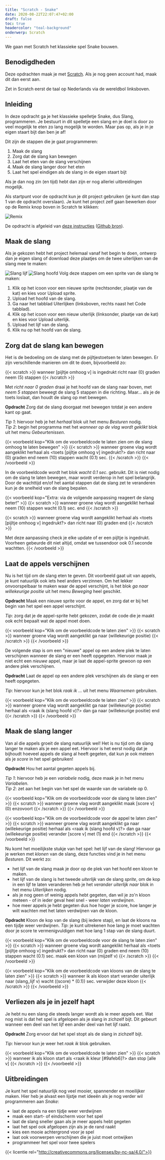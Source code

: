 ```yaml
---
title: "Scratch - Snake"
date: 2020-08-22T22:07:47+02:00
draft: false
toc: true
headercolor: "teal-background"
onderwerp: Scratch
---
```


We gaan met Scratch het klassieke spel Snake bouwen.

<!--more-->

## Benodigdheden

Deze opdrachten maak je met [Scratch](https://scratch.mit.edu/). Als je nog geen account had, maak dit dan eerst aan.

Zet in Scratch eerst de taal op Nederlands via de wereldbol linksboven.

## Inleiding

In deze opdracht ga je het klassieke spelletje Snake, dus Slang, programmeren. Je bestuurt in dit spelletje een slang en je doel is door zo veel mogelijk te eten zo lang mogelijk te worden. Maar pas op, als je in je eigen staart bijt dan ben je af!

Dit zijn de stappen die je gaat programmeren:

1. Maak de slang
2. Zorg dat de slang kan bewegen
3. Laat het eten van de slang verschijnen
4. Maak de slang langer door het eten
5. Laat het spel eindigen als de slang in de eigen staart bijt

Als je dan nog zin (en tijd) hebt dan zijn er nog allerlei uitbreidingen mogelijk.

Als startpunt voor de opdracht kun je dit project gebruiken (je kunt dan stap 1 van de opdracht overslaan). Je kunt het project zelf gaan bewerken door op de Remix knop boven in Scratch te klikken:

![Remix](imgs/remix.png)

De opdracht is afgeleid van [deze instructies](https://bournetocode.com/projects/7-CS-ScratchArcade/pages/2_Lesson.html) ([Github bron](https://github.com/digixc/7-CS-ScratchArcade)).

## Maak de slang

Als je gekozen hebt het project helemaal vanaf het begin te doen, ontwerp dan je eigen slang of download deze plaatjes om de twee uiterlijken van de slang mee te maken:

![Slang lijf](imgs/slang_lijf.png) ![Slang hoofd](imgs/slang_hoofd.png)
Volg deze stappen om een sprite van de slang te maken:

1. Klik op het icoon voor een nieuwe sprite (rechtsonder, plaatje van de kat) en kies voor Upload sprite.
2. Upload het hoofd van de slang.
3. Ga naar het tabblad Uiterlijken (linksboven, rechts naast het Code tabblad).
4. Klik op het icoon voor een nieuw uiterlijk (linksonder, plaatje van de kat) en kies voor Upload uiterlijk.
5. Upload het lijf van de slang.
6. Klik nu op het hoofd van de slang.

## Zorg dat de slang kan bewegen

Het is de bedoeling om de slang met de pijltjestoetsen te laten bewegen. Er zijn verschillende manieren om dit te doen, bijvoorbeeld zo:

{{< scratch >}}
    wanneer [pijltje omhoog v] is ingedrukt
    richt naar (0) graden
    neem (5) stappen
{{< /scratch >}}

Met _richt naar 0 graden_ draai je het hoofd van de slang naar boven, met _neem 5 stappen_ beweegt de slang 5 stappen in die richting. 
Maar... als je de toets loslaat, dan houdt de slang op met bewegen.

**Opdracht** Zorg dat de slang doorgaat met bewegen totdat je een andere kant op gaat. 

 _Tip 1_: hiervoor heb je het _herhaal_ blok uit het menu _Besturen_ nodig.  
 _Tip 2_: begin het programma met het _wanneer op de vlag wordt geklikt_ blok uit het menu _Gebeurtenissen_.

{{< voorbeeld kop="Klik om de voorbeeldcode te laten zien om de slang omhoog te laten bewegen" >}}
{{< scratch >}}
      wanneer groene vlag wordt aangeklikt
      herhaal
      als &lt;toets [pijltje omhoog v] ingedrukt?&gt; dan
      richt naar (0) graden
      end
      neem (10) stappen
      wacht (0.1) sec.
{{< /scratch >}}
{{< /voorbeeld >}}

In de voorbeeldcode wordt het blok _wacht 0.1 sec_. gebruikt. Dit is niet nodig om de slang te laten bewegen, maar 
wordt verderop in het spel belangrijk. Door de wachttijd en/of het aantal stappen dat de slang zet te veranderen kun je
de snelheid van de slang bepalen.

{{< voorbeeld kop="Extra: via de volgende aanpassing reageert de slang beter!" >}}
{{< scratch >}}
      wanneer groene vlag wordt aangeklikt
      herhaal
      neem (10) stappen
      wacht (0.1) sec.
      end
{{< /scratch >}}

{{< scratch >}}
      wanneer groene vlag wordt aangeklikt
      herhaal
      als &lt;toets [pijltje omhoog v] ingedrukt?&gt; dan
      richt naar (0) graden
      end
{{< /scratch >}}

Met deze aanpassing check je elke update of er een pijltje is ingedrukt. 
Voorheen gebeurde dit niet altijd, omdat we tussendoor ook 0.1 seconde wachtten.
{{< /voorbeeld >}}

## Laat de appels verschijnen

Nu is het tijd om de slang eten te geven. Dit voorbeeld gaat uit van appels, je kunt natuurlijk ook iets heel anders 
verzinnen. Om het lekker onvoorspelbaar te maken waar de appel verschijnt, is het blok _ga naar willekeurige positie_ uit 
het menu _Beweging_ heel geschikt.

**Opdracht** Maak een nieuwe sprite voor de appel, en zorg dat er bij het begin van het spel een appel verschijnt. 

_Tip_: zorg dat je de appel-sprite hebt gekozen, zodat de code die je maakt ook echt bepaalt wat de appel moet doen.

{{< voorbeeld kop="Klik om de voorbeeldcode te laten zien" >}}
{{< scratch >}}
    wanneer groene vlag wordt aangeklikt
    ga naar (willekeurige positie)
{{< /scratch >}}
{{< /voorbeeld >}}

De volgende stap is om een "nieuwe" appel op een andere plek te laten
verschijnen wanneer de slang er een heeft opgegeten. Hiervoor maak je niet echt
een *nieuwe* appel, maar je laat de appel-sprite gewoon op een andere plek
verschijnen.

**Opdracht** Laat de appel op een andere plek verschijnen als de slang er een
heeft opgegeten. 

_Tip_: hiervoor kun je het blok *raak ik ...* uit het menu *Waarnemen* gebruiken.

{{< voorbeeld kop="Klik om de voorbeeldcode te laten zien" >}}
{{< scratch >}}
      wanneer groene vlag wordt aangeklikt
      ga naar (willekeurige positie)
      herhaal
      als &lt;raak ik (slang hoofd v)?&gt; dan
      ga naar (willekeurige positie)
      end
{{< /scratch >}}
{{< /voorbeeld >}}

## Maak de slang langer

Van al die appels groeit de slang natuurlijk wel! Het is nu tijd om de slang
langer te maken als je een appel eet. Hiervoor is het eerst nodig dat je
bijhoudt hoeveel appels de slang al heeft gegeten, dat kun je ook meteen als
je *score* in het spel gebruiken!

**Opdracht** Hou het aantal gegeten appels bij. 

_Tip 1_: hiervoor heb je een *variabele* nodig, deze maak je in het menu *Variabelen*.   
_Tip 2_: zet aan het begin van het spel de waarde van de variabele op 0.

{{< voorbeeld kop="Klik om de voorbeeldcode voor de slang te laten zien" >}}
{{< scratch >}}
    wanneer groene vlag wordt aangeklikt
    maak [score v] (0)
    enzovoort
{{< /scratch >}}
{{< /voorbeeld >}}

{{< voorbeeld kop="Klik om de voorbeeldcode voor de appel te laten zien" >}}
{{< scratch >}}
    wanneer groene vlag wordt aangeklikt
    ga naar (willekeurige positie)
    herhaal
    als &lt;raak ik (slang hoofd v)?&gt; dan
    ga naar (willekeurige positie)
    verander [score v] met (1)
    end
{{< /scratch >}}
{{< /voorbeeld >}}

Nu komt het moeilijkste stukje van het spel: het lijf van de slang! Hiervoor
ga je werken met *klonen* van de slang, deze functies vind je in het menu
*Besturen*. Dit werkt zo:

* het lijf van de slang maak je door op de plek van het hoofd een kloon te
  maken.
* het lijf van de slang is het tweede *uiterlijk* van de slang *sprite*, om
  de kop in een lijf te laten veranderen heb je het *verander uiterlijk naar*
  blok in het menu *Uiterlijken* nodig.
* als je nog geen of weinig appels hebt gegeten, dan wil je zo'n kloon meteen - of in ieder 
  geval heel snel - weer *laten verdwijnen*.
* hoe meer appels je hebt gegeten dus hoe hoger je score, hoe langer je wilt
  wachten met het laten verdwijnen van de kloon.

**Opdracht** Kloon de kop van de slang (bij iedere stap), en laat de kloons
na een tijdje weer verdwijnen. *Tip*: je kunt uitrekenen hoe lang je moet
wachten door je score te vermenigvuldigen met hoe lang 1 stap van de slang
duurt.

{{< voorbeeld kop="Klik om de voorbeeldcode voor de slang te laten zien" >}}
{{< scratch >}}
      wanneer groene vlag wordt aangeklikt
      herhaal
      als &lt;toets [pijltje omhoog v] ingedrukt?&gt; dan
      richt naar (0) graden
      end
      neem (10) stappen
      wacht (0.1) sec.
      maak een kloon van (mijzelf v)
{{< /scratch >}}
{{< /voorbeeld >}}

{{< voorbeeld kop="Klik om de voorbeeldcode van kloons van de slang te laten zien" >}}
{{< scratch >}}
      wanneer ik als kloon start
      verander uiterlijk naar (slang_lijf v)
      wacht ((score) * (0.1)) sec.
      verwijder deze kloon
{{< /scratch >}}
{{< /voorbeeld >}}

## Verliezen als je in jezelf hapt

Je hebt nu een slang die steeds langer wordt als ie meer appels eet. Wat nog
mist is dat het spel is afgelopen als je slang in zichzelf bijt. Dit gebeurt
wanneer een deel van het lijf een ander deel van het lijf raakt.

**Opdracht** Zorg ervoor dat het spel stopt als de slang in zichzelf bijt.

*Tip*: hiervoor kun je weer het *raak ik* blok gebruiken.

{{< voorbeeld kop="Klik om de voorbeeldcode te laten zien" >}}
{{< scratch >}}
      wanneer ik als kloon start
      als &lt;raak ik kleur [#9afeb6]?&gt; dan
      stop [alle v]
{{< /scratch >}}
{{< /voorbeeld >}}

## Uitbreidingen

Je kunt het spel natuurlijk nog veel mooier, spannender en moeilijker maken.
Hier heb je alvast een lijstje met ideeën als je nog verder wil programmeren
aan *Snake*:

* laat de appels na een tijdje weer verdwijnen
* maak een start- of eindscherm voor het spel
* laat de slang sneller gaan als je meer appels hebt gegeten
* laat het spel ook afgelopen zijn als je de rand raakt
* kies een mooie achtergrond voor je spel
* laat ook voorwerpen verschijnen die je juist moet ontwijken
* programmeer het spel voor twee spelers

{{< licentie rel="http://creativecommons.org/licenses/by-nc-sa/4.0/">}}
